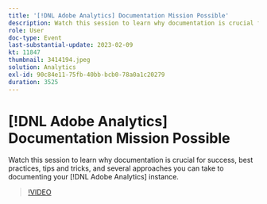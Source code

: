 ```yaml
---
title: '[!DNL Adobe Analytics] Documentation Mission Possible'
description: Watch this session to learn why documentation is crucial for success, best practices, tips and tricks, and several approaches you can take to documenting your [!DNL Adobe Analytics] instance. June 2022
role: User
doc-type: Event
last-substantial-update: 2023-02-09
kt: 11847
thumbnail: 3414194.jpeg
solution: Analytics
exl-id: 90c84e11-75fb-40bb-bcb0-78a0a1c20279
duration: 3525
---
```

# [!DNL Adobe Analytics] Documentation Mission Possible

Watch this session to learn why documentation is crucial for success, best practices, tips and tricks, and several approaches you can take to documenting your [!DNL Adobe Analytics] instance.

>[!VIDEO](https://video.tv.adobe.com/v/3414194/?quality=12&learn=on)
